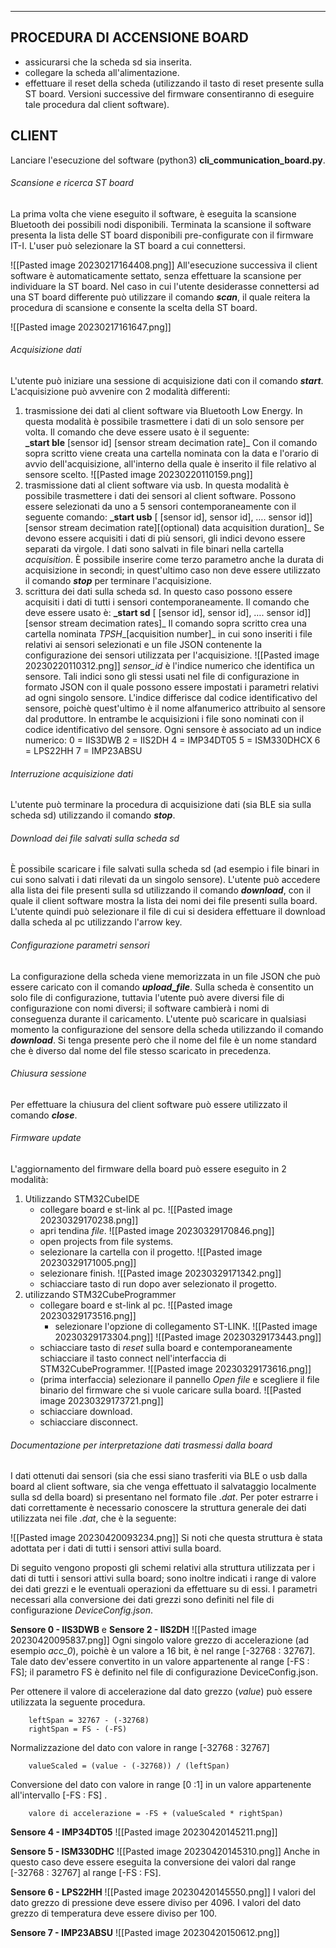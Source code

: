  --- 
## PROCEDURA DI ACCENSIONE BOARD

- assicurarsi che la scheda sd sia inserita.
- collegare la scheda all'alimentazione.
- effettuare il reset della scheda (utilizzando il tasto di reset presente sulla ST board. Versioni successive del firmware consentiranno di eseguire tale procedura dal client software).

## CLIENT

Lanciare l'esecuzione del software (python3) **cli_communication_board.py**. 

###### Scansione e ricerca ST board
La prima volta che viene eseguito il software, è eseguita la scansione Bluetooth dei possibili nodi disponibili. Terminata la scansione il software presenta la lista delle ST board disponibili pre-configurate con il firmware IT-I. L'user può selezionare la ST board a cui connettersi.

![[Pasted image 20230217164408.png]]
All'esecuzione successiva il client software è automaticamente settato, senza effettuare la scansione per individuare la ST board. Nel caso in cui l'utente desiderasse connettersi ad una ST board differente può utilizzare il comando **_scan_**, il quale reitera la procedura di scansione e consente la scelta della ST board.

![[Pasted image 20230217161647.png]]

###### Acquisizione dati
L'utente può iniziare una sessione di acquisizione dati con il comando **_start_**. L'acquisizione può avvenire con 2 modalità differenti:
1) trasmissione dei dati al client software via Bluetooth Low Energy.
    In questa modalità è possibile trasmettere i dati di un solo sensore per volta. Il comando che deve essere usato è il seguente:  
                            **_start ble** \[sensor id] \[sensor stream decimation rate]_
    Con il comando sopra scritto viene creata una cartella nominata con la data e l'orario di avvio dell'acquisizione, all'interno della quale è inserito il file relativo al sensore scelto.
    ![[Pasted image 20230220110159.png]]
2) trasmissione dati al client software via usb.
	In questa modalità è possibile trasmettere i dati dei sensori al client software. Possono essere selezionati da uno a 5 sensori contemporaneamente con il seguente comando:
	                        **_start usb** \[ \[sensor id], sensor id], …. sensor id]] \[sensor stream decimation rate]\[(optional) data acquisition duration]_
	Se devono essere acquisiti i dati di più sensori, gli indici devono essere separati da virgole. I dati sono salvati in file binari nella cartella _acquisition_. È possibile inserire come terzo parametro anche la durata di acquisizione in secondi; in quest'ultimo caso non deve essere utilizzato il comando **_stop_** per terminare l'acquisizione.
3) scrittura dei dati sulla scheda sd. 
    In questo caso possono essere acquisiti i dati di tutti i sensori contemporaneamente. Il comando che deve essere usato è:
        **_start sd** \[ \[sensor id], sensor id], …. sensor id]] \[sensor stream decimation rates]_
    Il comando sopra scritto crea una cartella nominata _TPSH__\[acquisition number]_ in cui sono inseriti i file relativi ai sensori selezionati e un file JSON contenente la configurazione dei sensori utilizzata per l'acquisizione.
                            ![[Pasted image 20230220110312.png]]
_sensor_id_ è l'indice numerico che identifica un sensore. Tali indici sono gli stessi usati nel file di configurazione in formato JSON con il quale possono essere impostati i parametri relativi ad ogni singolo sensore.
L'indice differisce dal codice identificativo del sensore, poichè quest'ultimo è il nome alfanumerico attribuito al sensore dal produttore.
In entrambe le acquisizioni i file sono nominati con il codice identificativo del sensore. Ogni sensore è associato ad un indice numerico:
	0 = IIS3DWB
	2 = IIS2DH
	4 = IMP34DT05
	5 = ISM330DHCX
	6 = LPS22HH
	7 = IMP23ABSU

###### Interruzione acquisizione dati
L'utente può terminare la procedura di acquisizione dati (sia BLE sia sulla scheda sd) utilizzando il comando **_stop_**.

###### Download dei file salvati sulla scheda sd
È possibile scaricare i file salvati sulla scheda sd (ad esempio i file binari in cui sono salvati i dati rilevati da un singolo sensore). L'utente può accedere alla lista dei file presenti sulla sd utilizzando il comando **_download_**, con il quale il client software mostra la lista dei nomi dei file presenti sulla board. L'utente quindi può selezionare il file di cui si desidera effettuare il download dalla scheda al pc utilizzando l'arrow key.

###### Configurazione parametri sensori
La configurazione della scheda viene memorizzata in un file JSON che può essere caricato con il comando **_upload_file_**. Sulla scheda è consentito un solo file di configurazione, tuttavia l'utente può avere diversi file di configurazione con nomi diversi; il software cambierà i nomi di conseguenza durante il caricamento. L'utente può scaricare in qualsiasi momento la configurazione del sensore della scheda utilizzando il comando **_download_**. Si tenga presente però che il nome del file è un nome standard che è diverso dal nome del file stesso scaricato in precedenza.

###### Chiusura sessione
Per effettuare la chiusura del client software può essere utilizzato il comando **_close_**.

###### Firmware update
L'aggiornamento del firmware della board può essere eseguito in 2 modalità:
1) Utilizzando STM32CubeIDE
    - collegare board e st-link al pc.
    ![[Pasted image 20230329170238.png]]
    - apri tendina _file_.
    ![[Pasted image 20230329170846.png]]
    - open projects from file systems.
    - selezionare la cartella con il progetto.
    ![[Pasted image 20230329171005.png]]
    - selezionare finish.
    ![[Pasted image 20230329171342.png]]
    - schiacciare tasto di run dopo aver selezionato il progetto.
2) utilizzando STM32CubeProgrammer
    - collegare board e st-link al pc.
    ![[Pasted image 20230329173516.png]]
        - selezionare l'opzione di collegamento ST-LINK.
    ![[Pasted image 20230329173304.png]]
    ![[Pasted image 20230329173443.png]]
    - schiacciare tasto di _reset_ sulla board e contemporaneamente schiacciare il tasto connect nell'interfaccia di STM32CubeProgrammer.
    ![[Pasted image 20230329173616.png]]
    - (prima interfaccia) selezionare il pannello _Open file_ e scegliere il file binario del firmware che si vuole caricare sulla board.
    ![[Pasted image 20230329173721.png]]
    - schiacciare download.
    - schiacciare disconnect.



###### Documentazione per interpretazione dati trasmessi dalla board
I dati ottenuti dai sensori (sia che essi siano trasferiti via BLE o usb dalla board al client software, sia che venga effettuato il salvataggio localmente sulla sd della board) si presentano nel formato file _.dat_.
Per poter estrarre i dati correttamente è necessario conoscere la struttura generale dei dati utilizzata nei file _.dat_, che è la seguente:

![[Pasted image 20230420093234.png]]
Si noti che questa struttura è stata adottata per i dati di tutti i sensori attivi sulla board.

Di seguito vengono proposti gli schemi relativi alla struttura utilizzata per i dati di tutti i sensori attivi sulla board; sono inoltre indicati i range di valore dei dati grezzi e le eventuali operazioni da effettuare su di essi. I parametri necessari alla conversione dei dati grezzi sono definiti nel file di configurazione _DeviceConfig.json_.

**Sensore 0 - IIS3DWB** e **Sensore 2 - IIS2DH**
![[Pasted image 20230420095837.png]]
Ogni singolo valore grezzo di accelerazione (ad esempio _acc_0_), poichè è un valore a 16 bit, è nel range \[-32768 : 32767]. Tale dato dev'essere convertito in un valore appartenente al range \[-FS : FS]; il parametro FS è definito nel file di configurazione DeviceConfig.json.

Per ottenere il valore di accelerazione dal dato grezzo (_value_) può essere utilizzata la seguente procedura.

		leftSpan = 32767 - (-32768)
		rightSpan = FS - (-FS) 

Normalizzazione del dato con valore in range \[-32768 : 32767] 

		valueScaled = (value - (-32768)) / (leftSpan)

Conversione del dato con valore in range \[0 :1] in un valore appartenente all'intervallo \[-FS : FS] . 

		valore di accelerazione = -FS + (valueScaled * rightSpan)

**Sensore 4 - IMP34DT05**
![[Pasted image 20230420145211.png]]

**Sensore 5 - ISM330DHC**
![[Pasted image 20230420145310.png]]
Anche in questo caso deve essere eseguita la conversione dei valori dal range \[-32768 : 32767] al range \[-FS : FS].

**Sensore 6 - LPS22HH**
![[Pasted image 20230420145550.png]]
I valori del dato grezzo di pressione deve essere diviso per 4096.
I valori del dato grezzo di temperatura deve essere diviso per 100.

**Sensore 7 - IMP23ABSU**
![[Pasted image 20230420150612.png]]

